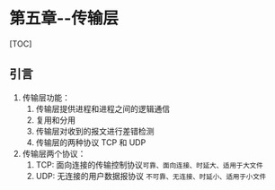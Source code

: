 # 第五章--传输层

\[TOC]

## 引言

1. 传输层功能：
   1. 传输层提供进程和进程之间的逻辑通信
   2. 复用和分用
   3. 传输层对收到的报文进行差错检测
   4. 传输层的两种协议 TCP 和 UDP
2. 传输层两个协议：
   1. TCP: 面向连接的传输控制协议`可靠、面向连接、时延大、适用于大文件`
   2. UDP: 无连接的用户数据报协议 `不可靠、无连接、时延小、适用于小文件`
